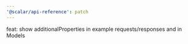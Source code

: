 ```yaml
---
'@scalar/api-reference': patch
---
```


feat: show additionalProperties in example requests/responses and in Models
